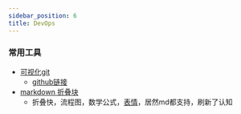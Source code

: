 ```yaml
---
sidebar_position: 6
title: DevOps
---
```

### 常用工具
- [可视化git](https://learngitbranching.js.org/?NODEMO=&locale=zh_CN)
	- [github链接](https://github.com/pcottle/learnGitBranching)
- [markdown 折叠块](https://keatonlao.gitee.io/a-study-note-for-markdown/syntax/%E8%AF%A6%E7%BB%86%E7%89%88/markdown-%E6%8A%98%E5%8F%A0%E5%86%85%E5%AE%B9/)
	- 折叠快，流程图，数学公式，[表情](https://keatonlao.gitee.io/a-study-note-for-markdown/syntax/%E8%AF%A6%E7%BB%86%E7%89%88/markdown-%E7%89%B9%E6%AE%8A%E7%AC%A6%E5%8F%B7/)，居然md都支持，刷新了认知
